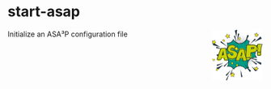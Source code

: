 # start-asap
<img align="right" width="100" height="100" src="docs/asap.png">
Initialize an ASA³P configuration file
